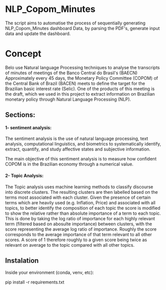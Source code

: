 # NLP_Copom_Minutes
The script aims to automatise the process of sequentially generating NLP_Copom_Minutes dashboard Data, by parsing the PDF's, generate input data and update the dashboard.
# Concept
Belo use Natural language Processing techniques to analyse the transcripts of minutes of meetings of the Banco Central do Brasil's (BAECN) 
Approximately every 45 days, the Monetary Policy Committee (COPOM) of the Central Bank of Brazil (BACEN) meets to define the target for the Brazilian basic interest rate (Selic). One of the products of this meeting is the draft, which we used in this project to extract information on Brazilian monetary policy through Natural Language Processing (NLP).
## Sections:
#### 1- sentiment analysis:
The sentiment analysis is the use of natural language processing, text analysis, computational linguistics, and biometrics to systematically identify, extract, quantify, and study affective states and subjective information.

The main objective of this sentiment analysis is to measure how confident COPOM is in the Brazilian economy through a numerical value.
#### 2- Topic Analysis:
The Topic analysis uses machine learning methods to classify discourse into discrete clusters. The resulting clusters are then labelled based on the terms most associated with each cluster. Given the presence of certain terms which are heavily used (e.g. Inflation, Price) and associated with all topics, to better identify the composition of each topic the score is modified to show the relative rather than absolute importance of a term to each topic. This is done by taking the log ratio of importance for each highly relevant term (filtered based on abosulte importance) between clusters, with the score representing the average log ratio of importance. Roughly the score corresponds to the average importance of that term relevant to all other scores. A score of 1 therefore roughly to a given score being twice as relevant on average to the topic compared with all other topics.

## Instalation 
Inside your environment (conda, venv, etc):

pip install -r requirements.txt
